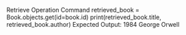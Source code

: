 Retrieve Operation
Command
retrieved_book = Book.objects.get(id=book.id)
print(retrieved_book.title, retrieved_book.author)
Expected Output:
1984 George Orwell
